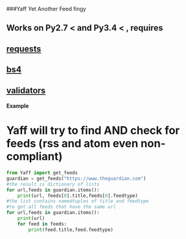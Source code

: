 ###Yaff Yet Another Feed fingy
## Works on Py2.7 < and Py3.4 < , requires 
## [requests](http://docs.python-requests.org/en/master/)
## [bs4](http://www.crummy.com/software/BeautifulSoup/bs4/doc/)
## [validators](https://pypi.python.org/pypi/validators/)

#### Example
# Yaff will try to find AND check for feeds (rss and atom even non-compliant) 

```python
from Yaff import get_feeds
guardian = get_feeds("https://www.theguardian.com")
#the result is dictionary of lists
for url,feeds in guardian.items():
    print(url, feeds[0].title,feeds[0].feedtype)
#the list contains namedtuples of title and feedtype 
#to get all feeds that have the same url
for url,feeds in guardian.items():
    print(url)
    for feed in feeds:
        print(feed.title,feed.feedtype)
```
